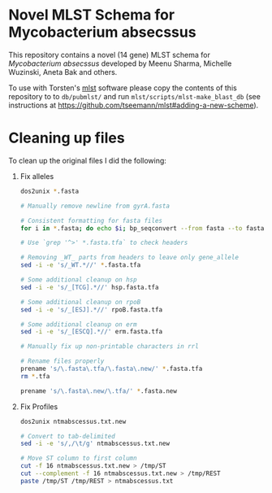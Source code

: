 # Novel MLST Schema for Mycobacterium absecssus

This repository contains a novel (14 gene) MLST schema for *Mycobacterium absecssus* developed by Meenu Sharma, Michelle Wuzinski, Aneta Bak and others.

To use with Torsten's [mlst](https://github.com/tseemann/mlst) software please copy the contents of this repository to to `db/pubmlst/` and run `mlst/scripts/mlst-make_blast_db` (see instructions at <https://github.com/tseemann/mlst#adding-a-new-scheme>).

# Cleaning up files

To clean up the original files I did the following:

1. Fix alleles

    ```bash
    dos2unix *.fasta
    
    # Manually remove newline from gyrA.fasta
    
    # Consistent formatting for fasta files
    for i in *.fasta; do echo $i; bp_seqconvert --from fasta --to fasta < $i > $i.tfa; done
    
    # Use `grep '^>' *.fasta.tfa` to check headers
    
    # Removing _WT_ parts from headers to leave only gene_allele
    sed -i -e 's/_WT.*//' *.fasta.tfa
    
    # Some additional cleanup on hsp
    sed -i -e 's/_[TCG].*//' hsp.fasta.tfa
    
    # Some additional cleanup on rpoB
    sed -i -e 's/_[ESJ].*//' rpoB.fasta.tfa
    
    # Some additional cleanup on erm
    sed -i -e 's/_[ESCQ].*//' erm.fasta.tfa
    
    # Manually fix up non-printable characters in rrl
    
    # Rename files properly
    prename 's/\.fasta\.tfa/\.fasta\.new/' *.fasta.tfa
    rm *.tfa
    
    prename 's/\.fasta\.new/\.tfa/' *.fasta.new
    ```

2. Fix Profiles

    ```bash
    dos2unix ntmabscessus.txt.new

    # Convert to tab-delimited
    sed -i -e 's/,/\t/g' ntmabscessus.txt.new

    # Move ST column to first column
    cut -f 16 ntmabscessus.txt.new > /tmp/ST
    cut --complement -f 16 ntmabscessus.txt.new > /tmp/REST
    paste /tmp/ST /tmp/REST > ntmabscessus.txt
    ```
